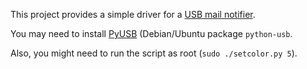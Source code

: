 This project provides a simple driver for a [USB mail notifier](http://www.dealextreme.com/details.dx/sku.27062).

You may need to install [PyUSB](http://sourceforge.net/apps/mediawiki/pyusb/index.php?title=Main_Page) (Debian/Ubuntu package `python-usb`.

Also, you might need to run the script as root (`sudo ./setcolor.py 5`).